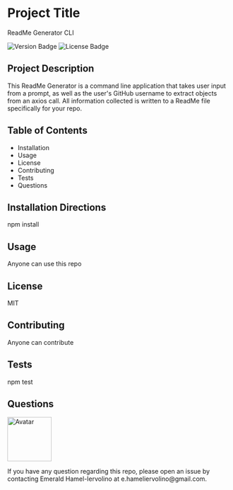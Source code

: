 
# Project Title 

ReadMe Generator CLI  

![Version Badge](https://img.shields.io/static/v1?label=Version&message=1.1.0&color=important) 
![License Badge](https://img.shields.io/static/v1?label=License&message=MIT&color=blue) 


## Project Description 

This ReadMe Generator is a command line application that takes user input from a prompt, as well as the user's GitHub username to extract objects from an axios call. All information collected is written to a ReadMe file specifically for your repo. 

## Table of Contents
* Installation
* Usage
* License
* Contributing
* Tests
* Questions
 
## Installation Directions 

npm install 

## Usage 

Anyone can use this repo 

## License 

MIT 
 
## Contributing 

Anyone can contribute 

## Tests 

npm test 

## Questions 

<img src="https://avatars0.githubusercontent.com/u/60118647?v=4" width="100" border-radius="50"  alt="Avatar"/> 

<p>If you have any question regarding this repo, please open an issue by contacting Emerald Hamel-Iervolino at e.hameliervolino@gmail.com.</p>
